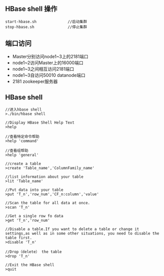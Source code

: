 ## HBase shell 操作
````shell
start-hbase.sh				//启动集群
stop-hbase.sh				//停止集群

````
## 端口访问
* Master分别访问node1~3上的2181端口
* node1~2访问Master上的16000端口
* node1~3之间相互访问2181端口
* node1~3自访问50010 datanode端口
* 2181 zookeeper服务器
## HBase shell
````shell
//进入hbase shell
>./bin/hbase shell

//Display HBase Shell Help Text				
>help	

//查看特定命令帮助					
>help 'command'

//查看组帮助					
>help 'general'
	
//create a table				
>create 'Table_name','ColumnFamily_name'

//list information about your table	
>lit 'Table_name'				

//Put data into your table
>put 'T_n','row_num','CF_n:column','value'	 

//Scan the table for all data at once.
>scan 'T_n'			

//Get a single row fo data	
>get 'T_n','row_num'		
	
//Disable a table.If you want to delete a table or change it settings,as well as in some other situations, you need to disable the table first.
>disable 'T_n'		

//Drop（delete） the table			
>drop 'T_n'			

//Exit the HBase shell	
>quit 	
			
````

